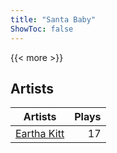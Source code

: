 ```yaml
---
title: "Santa Baby"
ShowToc: false
---
```


{{< more >}}

## Artists
Artists | Plays 
----- | -----: 
[Eartha Kitt](/artists/eartha-kitt-21307) | 17

